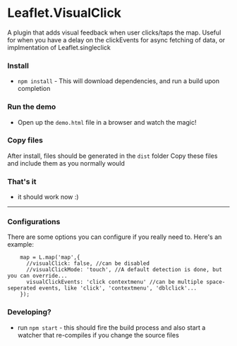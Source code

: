 # Leaflet.VisualClick
A plugin that adds visual feedback when user clicks/taps the map. Useful for when you have a delay on the clickEvents for async fetching of data, or implmentation of Leaflet.singleclick


### Install
- `npm install` - This will download dependencies, and run a build upon completion

### Run the demo
- Open up the `demo.html` file in a browser and watch the magic!



### Copy files
After install, files should be generated in the `dist` folder
Copy these files and include them as you normally would

### That's it
- it should work now :)


----


### Configurations
There are some options you can configure if you really need to.
Here's an example:

```
    map = L.map('map',{
      //visualClick: false, //can be disabled
      //visualClickMode: 'touch', //A default detection is done, but you can override...
      visualClickEvents: 'click contextmenu' //can be multiple space-seperated events, like 'click', 'contextmenu', 'dblclick'...
    });
```

### Developing?
- run `npm start` - this should fire the build process and also start a watcher that re-compiles if you change the source files

